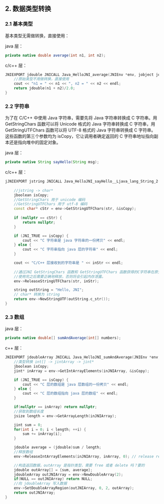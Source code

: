 ## 2. 数据类型转换


### 2.1 基本类型

基本类型无需做转换，直接使用：

java 层：

```java
private native double average(int n1, int n2);
```

c/c++ 层：

```c++
JNIEXPORT jdouble JNICALL Java_HelloJNI_average(JNIEnv *env, jobject jobj, jint n1, jint n2) {
    //原始类型不用做转换，直接使用
    cout << "n1 = " << n1 << ", n2 = " << n2 << endl;
    return jdouble(n1 + n2)/2.0;
}
```

### 2.2 字符串

为了在 C/C++ 中使用 Java 字符串，需要先将 Java 字符串转换成 C 字符串。用 GetStringChars 函数可以将 Unicode 格式的 Java 字符串转换成 C 字符串，用 GetStringUTFChars 函数可以将 UTF-8 格式的 Java 字符串转换成 C 字符串。这些函数的第三个参数均为 isCopy，它让调用者确定返回的 C 字符串地址指向副本还是指向堆中的固定对象。

java 层：

```java
private native String sayHello(String msg);
```

c/c++ 层：

```c++
jJNIEXPORT jstring JNICALL Java_HelloJNI_sayHello__Ljava_lang_String_2(JNIEnv *env, jobject jobj, jstring str) {
  
    //jstring -> char*
    jboolean isCopy;
    //GetStringChars 用于 unicode 编码
    //GetStringUTFChars 用于 utf-8 编码
    const char* cStr = env->GetStringUTFChars(str, &isCopy);
  
    if (nullptr == cStr) {
        return nullptr;
    }

    if (JNI_TRUE == isCopy) {
        cout << "C 字符串是 java 字符串的一份拷贝" << endl;
    } else {
        cout << "C 字符串指向 java 层的字符串" << endl;
    }

    cout << "C/C++ 层接收到的字符串是 " << inStr << endl;
  
    //通过JNI GetStringChars 函数和 GetStringUTFChars 函数获得的C字符串在原生代码中
    //使用完之后需要正确地释放，否则将会引起内存泄露。
    env->ReleaseStringUTFChars(str, inStr);

    string outString = "Hello, JNI";
    // char* 转换为 string
    return env->NewStringUTF(outString.c_str());
}
```

### 2.3 数组

java 层：

```java
private native double[] sumAndAverage(int[] numbers);
```

c++ 层：

```cpp
JNIEXPORT jdoubleArray JNICALL Java_HelloJNI_sumAndAverage(JNIEnv *env, jobject obj, jintArray inJNIArray) {
    //类型转换 int[] -> jintArray -> jint*
    jboolean isCopy;
    jint* inArray = env->GetIntArrayElements(inJNIArray, &isCopy);

    if (JNI_TRUE == isCopy) {
        cout << "C 层的数组是 java 层数组的一份拷贝" << endl;
    } else {
        cout << "C 层的数组指向 java 层的数组" << endl;
    }

    if(nullptr == inArray) return nullptr;
    //获取到数组长度
    jsize length = env->GetArrayLength(inJNIArray);

    jint sum = 0;
    for(int i = 0; i < length; ++i) {
        sum += inArray[i];
    }

    jdouble average = (jdouble)sum / length;
    //释放数组
    env->ReleaseIntArrayElements(inJNIArray, inArray, 0); // release resource

    //构造返回数据，outArray 是指针类型，需要 free 或者 delete 吗？要的
    jdouble outArray[] = {sum, average};
    jdoubleArray outJNIArray = env->NewDoubleArray(2);
    if(NULL == outJNIArray) return NULL;
    //向 jdoubleArray 写入数据
    env->SetDoubleArrayRegion(outJNIArray, 0, 2, outArray);
    return outJNIArray;
}
```